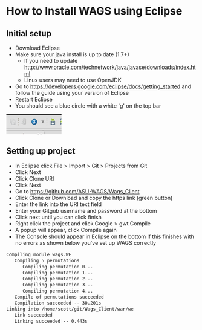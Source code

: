 # How to Install WAGS using Eclipse

## Initial setup
 * Download Eclipse
 * Make sure your java install is up to date (1.7+)
    - If you need to update http://www.oracle.com/technetwork/java/javase/downloads/index.html
    - Linux users may need to use OpenJDK
 * Go to https://developers.google.com/eclipse/docs/getting_started and follow the guide using your version of Eclipse
 * Restart Eclipse
 * You should see a blue circle with a white 'g' on the top bar
 
![Alt text](/googleg.png?raw=true "The G")

## Setting up project
 * In Eclipse click File > Import > Git > Projects from Git
 * Click Next
 * Click Clone URI
 * Click Next
 * Go to https://github.com/ASU-WAGS/Wags_Client
 * Click Clone or Download and copy the https link (green button)
 * Enter the link into the URI text field
 * Enter your Gitgub username and password at the bottom
 * Click next until you can click finish
 * Right click the project and click Google > gwt Compile
 * A popup will appear, click Compile again
 * The Console should appear in Eclipse on the bottom if this finishes with no errors as shown below you've set up WAGS correctly
 
```
Compiling module wags.WE
   Compiling 5 permutations
      Compiling permutation 0...
      Compiling permutation 1...
      Compiling permutation 2...
      Compiling permutation 3...
      Compiling permutation 4...
   Compile of permutations succeeded
   Compilation succeeded -- 30.201s
Linking into /home/scott/git/Wags_Client/war/we
   Link succeeded
   Linking succeeded -- 0.443s
```
